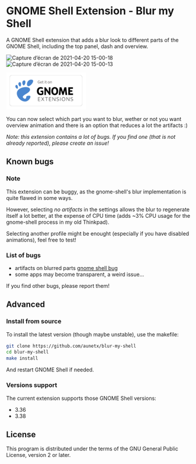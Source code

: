 # GNOME Shell Extension - Blur my Shell

A GNOME Shell extension that adds a blur look to different parts of the GNOME Shell, including the top panel, dash and overview.

![Capture d’écran de 2021-04-20 15-00-18](https://user-images.githubusercontent.com/31563930/115416485-1cad1a80-a1f8-11eb-844e-cab11d3b863e.png)
![Capture d’écran de 2021-04-20 15-00-13](https://user-images.githubusercontent.com/31563930/115400536-af928880-a1e9-11eb-8ac2-44dcb7718285.png)

[<img src="https://github.com/aunetx/files_utils/raw/master/get_it_on_gnome_extensions.png" height="100">](https://extensions.gnome.org/extension/3193/blur-my-shell/)

You can now select which part you want to blur, wether or not you want overview animation and there is an option that reduces a lot the artifacts :)

*Note: this extension contains a lot of bugs. If you find one (that is not already reported), please create an issue!*

## Known bugs

### Note

This extension can be buggy, as the gnome-shell's blur implementation is quite flawed in some ways.

However, selecting *no artifacts* in the settings allows the blur to regenerate itself a lot better, at the expense of CPU time (adds ~3% CPU usage for the gnome-shell process in my old Thinkpad).

Selecting another profile might be enought (especially if you have disabled animations), feel free to test!

### List of bugs

- artifacts on blurred parts [gnome shell bug](https://gitlab.gnome.org/GNOME/gnome-shell/-/issues/2857)
- some apps may become transparent, a weird issue...

If you find other bugs, please report them!

## Advanced

### Install from source

To install the latest version (though maybe unstable), use the makefile:

```sh
git clone https://github.com/aunetx/blur-my-shell
cd blur-my-shell
make install
```

And restart GNOME Shell if needed.

### Versions support

The current extension supports those GNOME Shell versions:

- 3.36
- 3.38

## License

This program is distributed under the terms of the GNU General Public License, version 2 or later.
